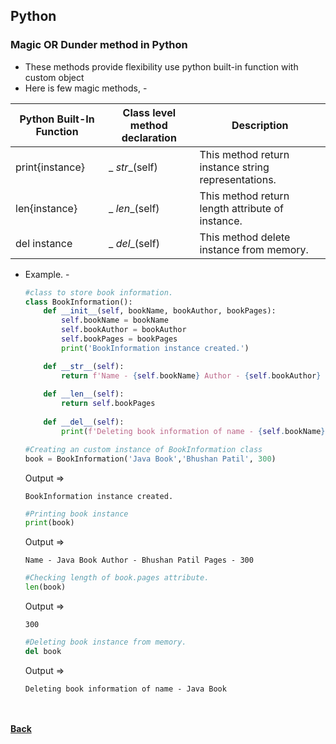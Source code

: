 ## Python

### Magic OR Dunder method in Python
 - These methods provide flexibility use python built-in function with custom object
 - Here is few magic methods, - 
 
 |Python Built-In Function| Class level method declaration | Description |
 | --- | --- | --- |
 | print{instance} | _ _str__(self) | This method return instance string representations. |
 | len{instance} | _ _len__(self) | This method return length attribute of instance. |
 | del instance| _ _del__(self) | This method delete instance from memory. |
 
 - Example. -
 
   ```python
   #class to store book information.
   class BookInformation():
       def __init__(self, bookName, bookAuthor, bookPages):
           self.bookName = bookName
           self.bookAuthor = bookAuthor
           self.bookPages = bookPages
           print('BookInformation instance created.')
   
       def __str__(self):
           return f'Name - {self.bookName} Author - {self.bookAuthor} Pages - {self.bookPages}'
       
       def __len__(self):
           return self.bookPages
       
       def __del__(self):
           print(f'Deleting book information of name - {self.bookName}')
   ```

   ```python
   #Creating an custom instance of BookInformation class
   book = BookInformation('Java Book','Bhushan Patil', 300)
   ```
   Output =>
   ```
   BookInformation instance created.
   ```

   ```python
   #Printing book instance
   print(book)
   ```
   Output =>
   ```
   Name - Java Book Author - Bhushan Patil Pages - 300
   ```

   ```python
   #Checking length of book.pages attribute.
   len(book)
   ```
   Output =>
   ```
   300
   ```

   ```python
   #Deleting book instance from memory.
   del book
   ```
   Output =>
   ```
   Deleting book information of name - Java Book
   ```


<br/><br/>
[<i class="fa fa-arrow-left"></i> **Back**](/python-documentation/object_oriented_programming)
